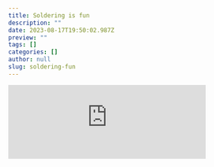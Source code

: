 ```yaml
---
title: Soldering is fun
description: ""
date: 2023-08-17T19:50:02.987Z
preview: ""
tags: []
categories: []
author: null
slug: soldering-fun
---
```


<iframe src="https://mastodontech.de/@larnius/110906684631099085/embed" class="mastodon-embed" style="max-width: 100%; border: 0" width="400" allowfullscreen="allowfullscreen"></iframe><script src="https://mastodontech.de/embed.js" async="async"></script>